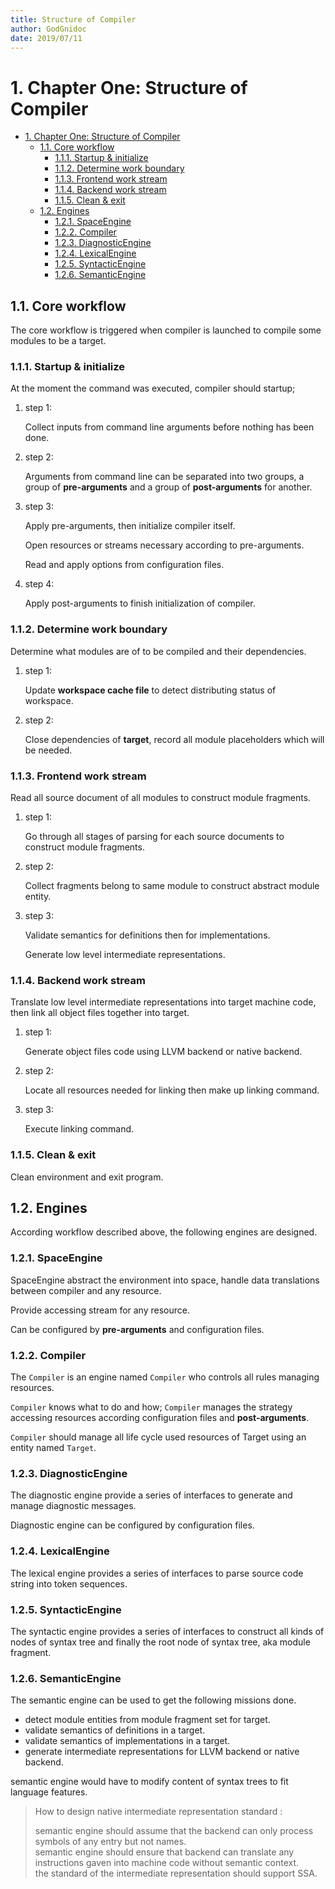 ```yaml
---
title: Structure of Compiler
author: GodGnidoc
date: 2019/07/11
---
```


# 1. Chapter One: Structure of Compiler

- [1. Chapter One: Structure of Compiler](#1-Chapter-One-Structure-of-Compiler)
  - [1.1. Core workflow](#11-Core-workflow)
    - [1.1.1. Startup & initialize](#111-Startup--initialize)
    - [1.1.2. Determine work boundary](#112-Determine-work-boundary)
    - [1.1.3. Frontend work stream](#113-Frontend-work-stream)
    - [1.1.4. Backend work stream](#114-Backend-work-stream)
    - [1.1.5. Clean & exit](#115-Clean--exit)
  - [1.2. Engines](#12-Engines)
    - [1.2.1. SpaceEngine](#121-SpaceEngine)
    - [1.2.2. Compiler](#122-Compiler)
    - [1.2.3. DiagnosticEngine](#123-DiagnosticEngine)
    - [1.2.4. LexicalEngine](#124-LexicalEngine)
    - [1.2.5. SyntacticEngine](#125-SyntacticEngine)
    - [1.2.6. SemanticEngine](#126-SemanticEngine)

## 1.1. Core workflow

The core workflow is triggered when compiler is launched to compile some modules to be a target.

### 1.1.1. Startup & initialize

At the moment the command was executed, compiler should startup;

1. step 1:

    Collect inputs from command line arguments before nothing has been done.

1. step 2:

    Arguments from command line can be separated into two groups, a group of **pre-arguments** and a group of **post-arguments** for another.

1. step 3:
   
   Apply pre-arguments, then initialize compiler itself.

   Open resources or streams necessary according to pre-arguments.

   Read and apply options from configuration files.

1. step 4:
   
   Apply post-arguments to finish initialization of compiler.

### 1.1.2. Determine work boundary

Determine what modules are of to be compiled and their dependencies.

1. step 1:

    Update **workspace cache file** to detect distributing status of workspace.

1. step 2:

    Close dependencies of **target**, record all module placeholders which will be needed.

### 1.1.3. Frontend work stream

Read all source document of all modules to construct module fragments.

1. step 1:

    Go through all stages of parsing for each source documents to construct module fragments.

1. step 2:

    Collect fragments belong to same module to construct abstract module entity.

1. step 3:

    Validate semantics for definitions then for implementations.

    Generate low level intermediate representations.

### 1.1.4. Backend work stream

Translate low level intermediate representations into target machine code, then link all object files together into target.

1. step 1:
   
    Generate object files code using LLVM backend or native backend.

1. step 2:

    Locate all resources needed for linking then make up linking command.

1. step 3:

    Execute linking command.

### 1.1.5. Clean & exit

Clean environment and exit program.

## 1.2. Engines

According workflow described above, the following engines are designed.

### 1.2.1. SpaceEngine

SpaceEngine abstract the environment into space, handle data translations between compiler and any resource.

Provide accessing stream for any resource.

Can be configured by **pre-arguments** and configuration files.

### 1.2.2. Compiler

The `Compiler` is an engine named `Compiler` who controls all rules managing resources.

`Compiler` knows what to do and how; `Compiler` manages the strategy accessing resources according configuration files and **post-arguments**.

`Compiler` should manage all life cycle used resources of Target using an entity named `Target`.

### 1.2.3. DiagnosticEngine

The diagnostic engine provide a series of interfaces to generate and manage diagnostic messages.

Diagnostic engine can be configured by configuration files.

### 1.2.4. LexicalEngine

The lexical engine provides a series of interfaces to parse source code string into token sequences.

### 1.2.5. SyntacticEngine

The syntactic engine provides a series of interfaces to construct all kinds of nodes of syntax tree and finally the root node of syntax tree, aka module fragment.

### 1.2.6. SemanticEngine

The semantic engine can be used to get the following missions done.

- detect module entities from module fragment set for target.
- validate semantics of definitions in a target.
- validate semantics of implementations in a target.
- generate intermediate representations for LLVM backend or native backend.

semantic engine would have to modify content of syntax trees to fit language features.

> How to design native intermediate representation standard :  
>   
> semantic engine should assume that the backend can only process symbols of any entry but not names.  
> semantic engine should ensure that backend can translate any instructions gaven into machine code without semantic context.  
> the standard of the intermediate representation should support SSA.